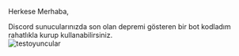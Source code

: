 <p>Herkese Merhaba,</p>
  <div>Discord sunucularınızda son olan depremi gösteren bir bot kodladım rahatlıkla kurup kullanabilirsiniz.</div>
<img src= "https://cdn.discordapp.com/attachments/1066845606313738240/1074106814406332466/image.png" alt= "testoyuncular"> 
